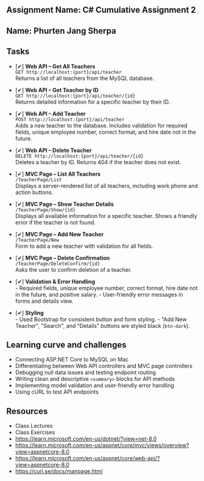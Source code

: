## Assignment Name: C# Cumulative Assignment 2

## Name: Phurten Jang Sherpa

## Tasks

- [✔] **Web API – Get All Teachers**  
      `GET http://localhost:{port}/api/teacher`  
      Returns a list of all teachers from the MySQL database.

- [✔] **Web API – Get Teacher by ID**  
      `GET http://localhost:{port}/api/teacher/{id}`  
      Returns detailed information for a specific teacher by their ID.

- [✔] **Web API – Add Teacher**  
      `POST http://localhost:{port}/api/teacher`  
      Adds a new teacher to the database. Includes validation for required fields, unique employee number, correct format, and hire date not in the future.

- [✔] **Web API – Delete Teacher**  
      `DELETE http://localhost:{port}/api/teacher/{id}`  
      Deletes a teacher by ID. Returns 404 if the teacher does not exist.

- [✔] **MVC Page – List All Teachers**  
      `/TeacherPage/List`  
      Displays a server-rendered list of all teachers, including work phone and action buttons.

- [✔] **MVC Page – Show Teacher Details**  
      `/TeacherPage/Show/{id}`  
      Displays all available information for a specific teacher. Shows a friendly error if the teacher is not found.

- [✔] **MVC Page – Add New Teacher**  
      `/TeacherPage/New`  
      Form to add a new teacher with validation for all fields.

- [✔] **MVC Page – Delete Confirmation**  
      `/TeacherPage/DeleteConfirm/{id}`  
      Asks the user to confirm deletion of a teacher.

- [✔] **Validation & Error Handling**  
      - Required fields, unique employee number, correct format, hire date not in the future, and positive salary.
      - User-friendly error messages in forms and details view.

- [✔] **Styling**  
      - Used Bootstrap for consistent button and form styling.
      - "Add New Teacher", "Search", and "Details" buttons are styled black (`btn-dark`).

## Learning curve and challenges

- Connecting ASP.NET Core to MySQL on Mac
- Differentiating between Web API controllers and MVC page controllers
- Debugging null data issues and testing endpoint routing
- Writing clean and descriptive `<summary>` blocks for API methods
- Implementing model validation and user-friendly error handling
- Using cURL to test API endpoints

## Resources

- Class Lectures  
- Class Exercises  
- https://learn.microsoft.com/en-us/dotnet/?view=net-8.0  
- https://learn.microsoft.com/en-us/aspnet/core/mvc/views/overview?view=aspnetcore-8.0  
- https://learn.microsoft.com/en-us/aspnet/core/web-api/?view=aspnetcore-8.0  
- https://curl.se/docs/manpage.html
